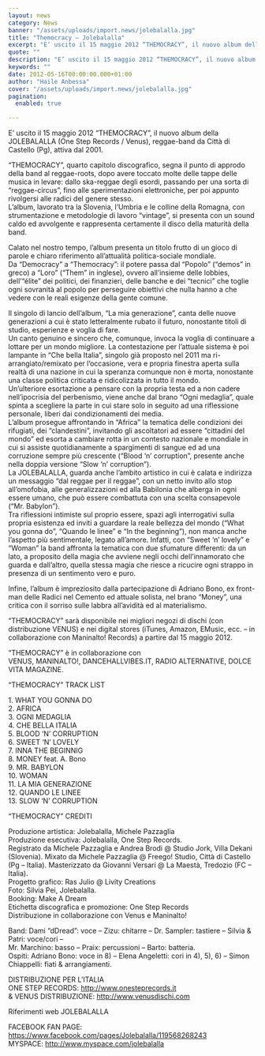 ```yaml
---
layout: news
category: News
banner: "/assets/uploads/import.news/jolebalalla.jpg"
title: "Themocracy – Jolebalalla"
excerpt: "E’ uscito il 15 maggio 2012 “THEMOCRACY”, il nuovo album della JOLEBALALLA (One Step Records / Venus), reggae-band da Città di Castello (Pg), attiva dal 2001. “THEMOCRACY”, quarto capitolo discografico, segna il punto di approdo della band al reggae-roots, dopo avere toccato molte delle tappe delle musica in levare: dallo ska-reggae degli esordi, passando per [&hellip"
quote: ""
description: "E’ uscito il 15 maggio 2012 “THEMOCRACY”, il nuovo album della JOLEBALALLA (One Step Records / Venus), reggae-band da Città di Castello (Pg), attiva dal 2001. “THEMOCRACY”, quarto capitolo discografico, segna il punto di approdo della band al reggae-roots, dopo avere toccato molte delle tappe delle musica in levare: dallo ska-reggae degli esordi, passando per [&hellip"
keywords: ""
date: 2012-05-16T00:00:00.000+01:00
author: "Haile Anbessa"
cover: "/assets/uploads/import.news/jolebalalla.jpg"
pagination:
  enabled: true

---
```


E’ uscito il 15 maggio 2012 “THEMOCRACY”, il nuovo album della JOLEBALALLA (One Step Records / Venus), reggae-band da Città di Castello (Pg), attiva dal 2001.

“THEMOCRACY”, quarto capitolo discografico, segna il punto di approdo della band al reggae-roots, dopo avere toccato molte delle tappe delle musica in levare: dallo ska-reggae degli esordi, passando per una sorta di “reggae-circus”, fino alle sperimentazioni elettroniche, per poi appunto rivolgersi alle radici del genere stesso.  
L’album, lavorato tra la Slovenia, l’Umbria e le colline della Romagna, con strumentazione e metodologie di lavoro “vintage”, si presenta con un sound caldo ed avvolgente e rappresenta certamente il disco della maturità della band.

Calato nel nostro tempo, l’album presenta un titolo frutto di un gioco di parole e chiaro riferimento all’attualità politica-sociale mondiale.  
Da “Democracy” a “Themocracy”: il potere passa dal “Popolo” (“demos” in greco) a “Loro” (“Them” in inglese), ovvero all’insieme delle lobbies, dell’“élite” dei politici, dei finanzieri, delle banche e dei “tecnici” che toglie ogni sovranità al popolo per perseguire obiettivi che nulla hanno a che vedere con le reali esigenze della gente comune.

Il singolo di lancio dell’album, “La mia generazione”, canta delle nuove generazioni a cui è stato letteralmente rubato il futuro, nonostante titoli di studio, esperienze e voglia di fare.  
Un canto genuino e sincero che, comunque, invoca la voglia di continuare a lottare per un mondo migliore. La contestazione per l’attuale sistema è poi lampante in “Che bella Italia”, singolo già proposto nel 2011 ma ri-arrangiato/remixato per l’occasione, vera e propria finestra aperta sulla realtà di una nazione in cui la speranza comunque non è morta, nonostante una classe politica criticata e ridicolizzata in tutto il mondo.  
Un’ulteriore esortazione a pensare con la propria testa ed a non cadere nell’ipocrisia del perbenismo, viene anche dal brano “Ogni medaglia”, quale spinta a scegliere la parte in cui stare solo in seguito ad una riflessione personale, liberi dai condizionamenti dei media.  
L’album prosegue affrontando in “Africa” la tematica delle condizioni dei rifugiati, dei “clandestini”, invitando gli ascoltatori ad essere “cittadini del mondo” ed esorta a cambiare rotta in un contesto nazionale e mondiale in cui si assiste quotidianamente a spargimenti di sangue ed ad una corruzione sempre più crescente (“Blood ‘n’ corruption”, presente anche nella doppia versione “Slow ‘n’ corruption”).  
La JOLEBALALLA, guarda anche l’ambito artistico in cui è calata e indirizza un messaggio “dal reggae per il reggae”, con un netto invito allo stop all’omofobia, alle generalizzazioni ed alla Babilonia che alberga in ogni essere umano, che può essere combattuta con una scelta consapevole (“Mr. Babylon”).  
Tra riflessioni intimiste sul proprio essere, spazi agli interrogativi sulla propria esistenza ed inviti a guardare la reale bellezza del mondo (“What you gonna do”, “Quando le linee” e “In the beginning”), non manca anche l’aspetto più sentimentale, legato all’amore. Infatti, con “Sweet ‘n’ lovely” e “Woman” la band affronta la tematica con due sfumature differenti: da un lato, a proposito della magia che avviene negli occhi dell’innamorato che guarda e dall’altro, quella stessa magia che riesce a ricucire ogni strappo in presenza di un sentimento vero e puro.

Infine, l’album è impreziosito dalla partecipazione di Adriano Bono, ex front-man delle Radici nel Cemento ed attuale solista, nel brano “Money”, una critica con il sorriso sulle labbra all’avidità ed al materialismo.

“THEMOCRACY” sarà disponibile nei migliori negozi di dischi (con distribuzione VENUS) e nei digital stores (iTunes, Amazon, EMusic, ecc. – in collaborazione con Maninalto! Records) a partire dal 15 maggio 2012.

“THEMOCRACY” è in collaborazione con  
VENUS, MANINALTO!, DANCEHALLVIBES.IT, RADIO ALTERNATIVE, DOLCE VITA MAGAZINE.

“THEMOCRACY” TRACK LIST

1\. WHAT YOU GONNA DO  
2\. AFRICA  
3\. OGNI MEDAGLIA  
4\. CHE BELLA ITALIA  
5\. BLOOD ‘N’ CORRUPTION  
6\. SWEET ‘N’ LOVELY  
7\. INNA THE BEGINNIG  
8\. MONEY feat. A. Bono  
9\. MR. BABYLON  
10\. WOMAN  
11\. LA MIA GENERAZIONE  
12\. QUANDO LE LINEE  
13\. SLOW ‘N’ CORRUPTION

“THEMOCRACY” CREDITI

Produzione artistica: Jolebalalla, Michele Pazzaglia  
Produzione esecutiva: Jolebalalla, One Step Records.  
Registrato da Michele Pazzaglia e Andrea Brodi @ Studio Jork, Villa Dekani (Slovenia). Mixato da Michele Pazzaglia @ Freego! Studio, Città di Castello (Pg – Italia). Masterizzato da Giovanni Versari @ La Maestà, Tredozio (FC – Italia).  
Progetto grafico: Ras Julio @ Livity Creations  
Foto: Silvia Pei, Jolebalalla.  
Booking: Make A Dream  
Etichetta discografica e promozione: One Step Records  
Distribuzione in collaborazione con Venus e Maninalto!

Band: Dami “dDread”: voce – Zizu: chitarre – Dr. Sampler: tastiere – Silvia & Patri: voce/cori –  
Mr. Marchino: basso – Praix: percussioni – Barto: batteria.  
Ospiti: Adriano Bono: voce in 8) – Elena Angeletti: cori in 4), 5), 6) – Simon Chiappelli: fiati & arrangiamenti.

DISTRIBUZIONE PER L’ITALIA  
ONE STEP RECORDS: http://www.onesteprecords.it  
& VENUS DISTRIBUZIONE: http://www.venusdischi.com

Riferimenti web JOLEBALALLA

FACEBOOK FAN PAGE: https://www.facebook.com/pages/Jolebalalla/119568268243  
MYSPACE: http://www.myspace.com/jolebalalla
